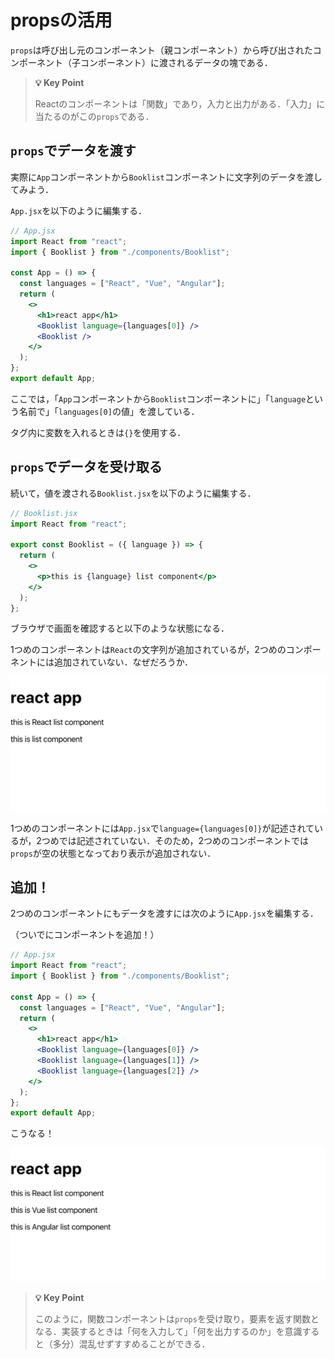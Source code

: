 # propsの活用

`props`は呼び出し元のコンポーネント（親コンポーネント）から呼び出されたコンポーネント（子コンポーネント）に渡されるデータの塊である．

>**💡 Key Point**
>
>Reactのコンポーネントは「関数」であり，入力と出力がある．「入力」に当たるのがこの`props`である．


## `props`でデータを渡す

実際に`App`コンポーネントから`Booklist`コンポーネントに文字列のデータを渡してみよう．

`App.jsx`を以下のように編集する．

```jsx
// App.jsx
import React from "react";
import { Booklist } from "./components/Booklist";

const App = () => {
  const languages = ["React", "Vue", "Angular"];
  return (
    <>
      <h1>react app</h1>
      <Booklist language={languages[0]} />
      <Booklist />
    </>
  );
};
export default App;

```

ここでは，「`App`コンポーネントから`Booklist`コンポーネントに」「`language`という名前で」「`languages[0]`の値」を渡している．

タグ内に変数を入れるときは`{}`を使用する．


## `props`でデータを受け取る

続いて，値を渡される`Booklist.jsx`を以下のように編集する．

```jsx
// Booklist.jsx
import React from "react";

export const Booklist = ({ language }) => {
  return (
    <>
      <p>this is {language} list component</p>
    </>
  );
};

```

ブラウザで画面を確認すると以下のような状態になる．

1つめのコンポーネントは`React`の文字列が追加されているが，2つめのコンポーネントには追加されていない．なぜだろうか．

![メイン画面4](./img/mainview04.png)

1つめのコンポーネントには`App.jsx`で`language={languages[0]}`が記述されているが，2つめでは記述されていない．そのため，2つめのコンポーネントでは`props`が空の状態となっており表示が追加されない．


## 追加！

2つめのコンポーネントにもデータを渡すには次のように`App.jsx`を編集する．

（ついでにコンポーネントを追加！）

```jsx
// App.jsx
import React from "react";
import { Booklist } from "./components/Booklist";

const App = () => {
  const languages = ["React", "Vue", "Angular"];
  return (
    <>
      <h1>react app</h1>
      <Booklist language={languages[0]} />
      <Booklist language={languages[1]} />
      <Booklist language={languages[2]} />
    </>
  );
};
export default App;

```

こうなる！

![メイン画面5](./img/mainview05.png)

>**💡 Key Point**
>
>このように，関数コンポーネントは`props`を受け取り，要素を返す関数となる．実装するときは「何を入力して」「何を出力するのか」を意識すると（多分）混乱せずすすめることができる．
